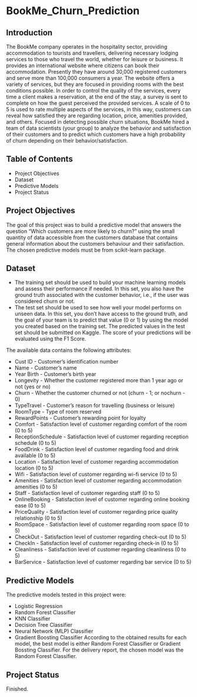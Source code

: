 # BookMe_Churn_Prediction
## Introduction
The BookMe company operates in the hospitality sector, providing accommodation to tourists and travellers, delivering necessary lodging services to those who travel the world, whether for leisure or business. It provides an international website where citizens can book their accommodation. Presently they have around 30,000 registered customers and serve more than 100,000 consumers a year. The website offers a variety of services, but they are focused in providing rooms with the best conditions possible. In order to control the quality of the services, every time a client makes a reservation, at the
end of the stay, a survey is sent to complete on how the guest perceived the provided services. 
A scale of 0 to 5 is used to rate multiple aspects of the services, in this way, customers can reveal how satisfied they are regarding location, price, amenities provided, and others.
Focused in detecting possible churn situations, BookMe hired a team of data scientists (your group) to analyze the behavior and satisfaction of their customers and to predict which customers have a high probability of churn depending on their behavior/satisfaction.

## Table of Contents
* Project Objectives
* Dataset
* Predictive Models
* Project Status

## Project Objectives
The goal of this project was to build a predictive model that answers the question “Which customers are more likely to churn?” using the small quantity of data accessible from the customers database that contains general information about the customers behaviour and their satisfaction. The chosen predictive models must be from scikit-learn package.

## Dataset
* The training set should be used to build your machine learning models and
assess their performance if needed. In this set, you also have the ground truth
associated with the customer behavior, i.e., if the user was considered churn or
not.
* The test set should be used to see how well your model performs on unseen
data. In this set, you don’t have access to the ground truth, and the goal of
your team is to predict that value (0 or 1) by using the model you created based
on the training set. The predicted values in the test set should be submitted
on Kaggle. The score of your predictions will be evaluated using the F1 Score.

The available data contains the following attributes:
* Cust ID - Customer’s identification number
* Name - Customer’s name
* Year Birth - Customer’s birth year
* Longevity - Whether the customer registered more than 1 year ago or not (yes or no)
* Churn - Whether the customer churned or not (churn - 1; or nochurn - 0)
* TypeTravel - Customer’s reason for travelling (business or leisure)
* RoomType - Type of room reserved
* RewardPoints - Customer’s rewarding point for loyalty
* Comfort - Satisfaction level of customer regarding comfort of the room (0 to 5)
* ReceptionSchedule - Satisfaction level of customer regarding reception schedule (0 to 5)
* FoodDrink - Satisfaction level of customer regarding food and drink available (0 to 5)
* Location - Satisfaction level of customer regarding accommodation location (0 to 5)
* Wifi - Satisfaction level of customer regarding wi-fi service (0 to 5)
* Amenities - Satisfaction level of customer regarding accommodation amenities (0 to 5)
* Staff - Satisfaction level of customer regarding staff (0 to 5)
* OnlineBooking - Satisfaction level of customer regarding online booking ease (0 to 5)
* PriceQuality - Satisfaction level of customer regarding price quality relationship (0 to 5)
* RoomSpace - Satisfaction level of customer regarding room space (0 to 5)
* CheckOut - Satisfaction level of customer regarding check-out (0 to 5)
* CheckIn - Satisfaction level of customer regarding check-in (0 to 5)
* Cleanliness - Satisfaction level of customer regarding cleanliness (0 to 5)
* BarService - Satisfaction level of customer regarding bar service (0 to 5)

## Predictive Models
The predictive models tested in this project were:
* Logistic Regression
* Random Forest Classifier
* KNN Classifier
* Decision Tree Classifier
* Neural Network (MLP) Classifier
* Gradient Boosting Classifier
According to the obtained results for each model, the best model is either Random Forest Classifier or Gradient Bossting Classifier. For the delivery report, the chosen model was the Random Forest Classifier.

## Project Status
Finished.

